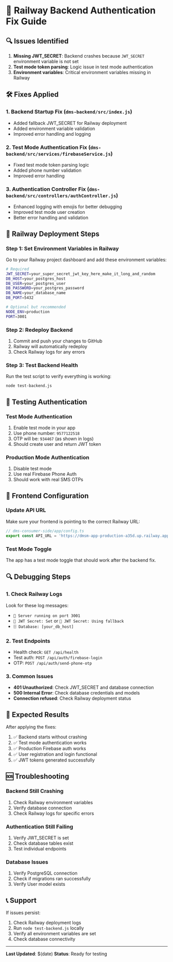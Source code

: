 # 🚀 Railway Backend Authentication Fix Guide

## 🔍 Issues Identified

1. **Missing JWT_SECRET**: Backend crashes because `JWT_SECRET` environment variable is not set
2. **Test mode token parsing**: Logic issue in test mode authentication
3. **Environment variables**: Critical environment variables missing in Railway

## 🛠️ Fixes Applied

### 1. Backend Startup Fix (`dms-backend/src/index.js`)
- Added fallback JWT_SECRET for Railway deployment
- Added environment variable validation
- Improved error handling and logging

### 2. Test Mode Authentication Fix (`dms-backend/src/services/firebaseService.js`)
- Fixed test mode token parsing logic
- Added phone number validation
- Improved error handling

### 3. Authentication Controller Fix (`dms-backend/src/controllers/authController.js`)
- Enhanced logging with emojis for better debugging
- Improved test mode user creation
- Better error handling and validation

## 🚀 Railway Deployment Steps

### Step 1: Set Environment Variables in Railway
Go to your Railway project dashboard and add these environment variables:

```bash
# Required
JWT_SECRET=your_super_secret_jwt_key_here_make_it_long_and_random
DB_HOST=your_postgres_host
DB_USER=your_postgres_user
DB_PASSWORD=your_postgres_password
DB_NAME=your_database_name
DB_PORT=5432

# Optional but recommended
NODE_ENV=production
PORT=3001
```

### Step 2: Redeploy Backend
1. Commit and push your changes to GitHub
2. Railway will automatically redeploy
3. Check Railway logs for any errors

### Step 3: Test Backend Health
Run the test script to verify everything is working:

```bash
node test-backend.js
```

## 🧪 Testing Authentication

### Test Mode Authentication
1. Enable test mode in your app
2. Use phone number: `9577122518`
3. OTP will be: `934467` (as shown in logs)
4. Should create user and return JWT token

### Production Mode Authentication
1. Disable test mode
2. Use real Firebase Phone Auth
3. Should work with real SMS OTPs

## 📱 Frontend Configuration

### Update API URL
Make sure your frontend is pointing to the correct Railway URL:

```typescript
// dms-consumer-side/app/config.ts
export const API_URL = 'https://dmsm-app-production-a35d.up.railway.app/api';
```

### Test Mode Toggle
The app has a test mode toggle that should work after the backend fix.

## 🔍 Debugging Steps

### 1. Check Railway Logs
Look for these log messages:
- `🚀 Server running on port 3001`
- `🔐 JWT Secret: Set` or `🔐 JWT Secret: Using fallback`
- `🗄️ Database: [your_db_host]`

### 2. Test Endpoints
- Health check: `GET /api/health`
- Test auth: `POST /api/auth/firebase-login`
- OTP: `POST /api/auth/send-phone-otp`

### 3. Common Issues
- **401 Unauthorized**: Check JWT_SECRET and database connection
- **500 Internal Error**: Check database credentials and models
- **Connection refused**: Check Railway deployment status

## 🎯 Expected Results

After applying the fixes:

1. ✅ Backend starts without crashing
2. ✅ Test mode authentication works
3. ✅ Production Firebase auth works
4. ✅ User registration and login functional
5. ✅ JWT tokens generated successfully

## 🆘 Troubleshooting

### Backend Still Crashing
1. Check Railway environment variables
2. Verify database connection
3. Check Railway logs for specific errors

### Authentication Still Failing
1. Verify JWT_SECRET is set
2. Check database tables exist
3. Test individual endpoints

### Database Issues
1. Verify PostgreSQL connection
2. Check if migrations ran successfully
3. Verify User model exists

## 📞 Support

If issues persist:
1. Check Railway deployment logs
2. Run `node test-backend.js` locally
3. Verify all environment variables are set
4. Check database connectivity

---

**Last Updated**: $(date)
**Status**: Ready for testing
